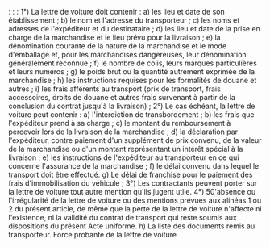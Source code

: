:
:
:
1°) La lettre de voiture doit contenir :
a) les lieu et date de son établissement ;
b) le nom et l'adresse du transporteur ;
c) les noms et adresses de l'expéditeur et du destinataire ;
d) les lieu et date de la prise en charge de la marchandise et le lieu prévu pour la livraison ;
e) la dénomination courante de la nature de la marchandise et le mode d'emballage et, pour les marchandises
dangereuses, leur dénomination généralement reconnue ;
f) le nombre de colis, leurs marques particulières et leurs numéros ;
g) le poids brut ou la quantité autrement exprimée de la marchandise ;
h) les instructions requises pour les formalités de douane et autres ;
i) les frais afférents au transport (prix de transport, frais accessoires, droits de douane et autres frais survenant à
partir de la conclusion du contrat jusqu'à la livraison) ;
2°) Le cas échéant, la lettre de voiture peut contenir :
a) l'interdiction de transbordement ;
b) les frais que l'expéditeur prend à sa charge ;
c) le montant du remboursement à percevoir lors de la livraison de la marchandise ;
d) la déclaration par l'expéditeur, contre paiement d'un supplément de prix convenu, de la valeur de la marchandise
ou d'un montant représentant un intérêt spécial à la livraison ;
e) les instructions de l'expéditeur au transporteur en ce qui concerne l'assurance de la marchandise ;
f) le délai convenu dans lequel le transport doit être effectué.
g) Le délai de franchise pour le paiement des frais d'immobilisation du véhicule ;
3°) Les contractants peuvent porter sur la lettre de voiture tout autre mention qu'ils jugent utile.
4°) 50'absence ou l'irrégularité de la lettre de voiture ou des mentions prévues aux alinéas 1 ou 2 du présent article,
de même que la perte de la lettre de voiture n'affecte ni l'existence, ni la validité du contrat de transport qui reste
soumis aux dispositions du présent Acte uniforme.
h) La liste des documents remis au transporteur.
Force probante de la lettre de voiture